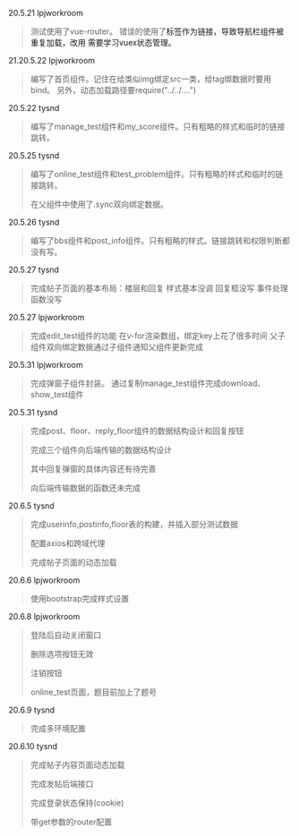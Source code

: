 20.5.21 lpjworkroom
>测试使用了vue-router。
>错误的使用了<a>标签作为链接，导致导航栏组件被重复加载，改用<router-link :to="">
>需要学习vuex状态管理。

21.20.5.22 lpjworkroom
>编写了首页组件。记住在给类似img绑定src一类，给tag绑数据时要用bind。
>另外，动态加载路径要require("../../....")

20.5.22 tysnd

>编写了manage_test组件和my_score组件。只有粗略的样式和临时的链接跳转。

20.5.25 tysnd

> 编写了online_test组件和test_problem组件。只有粗略的样式和临时的链接跳转。
>
> 在父组件中使用了.sync双向绑定数据。
>

20.5.26 tysnd

>编写了bbs组件和post_info组件。只有粗略的样式。链接跳转和权限判断都没有写。



20.5.27 tysnd

>完成帖子页面的基本布局：楼层和回复
样式基本没调
回复框没写
事件处理函数没写

20.5.27 lpjworkroom

>完成edit_test组件的功能
在v-for渲染数组，绑定key上花了很多时间
父子组件双向绑定数据通过子组件通知父组件更新完成

20.5.31 lpjworkroom

>完成弹窗子组件封装。
>通过复制manage_test组件完成download、show_test组件

20.5.31 tysnd

>完成post、floor、reply_floor组件的数据结构设计和回复按钮
>
>完成三个组件向后端传输的数据结构设计
>
>其中回复弹窗的具体内容还有待完善
>
>向后端传输数据的函数还未完成

20.6.5 tysnd

>完成userinfo,postinfo,floor表的构建，并插入部分测试数据
>
>配置axios和跨域代理
>
>完成帖子页面的动态加载

20.6.6 lpjworkroom

>使用bootstrap完成样式设置

20.6.8 lpjworkroom

>登陆后自动关闭窗口
>
>删除选项按钮无效
>
>注销按钮
>
>online_test页面，题目前加上了题号

20.6.9 tysnd

>完成多环境配置

20.6.10 tysnd

>完成帖子内容页面动态加载
>
>完成发帖后端接口
>
>完成登录状态保持(cookie)
>
>带get参数的router配置


